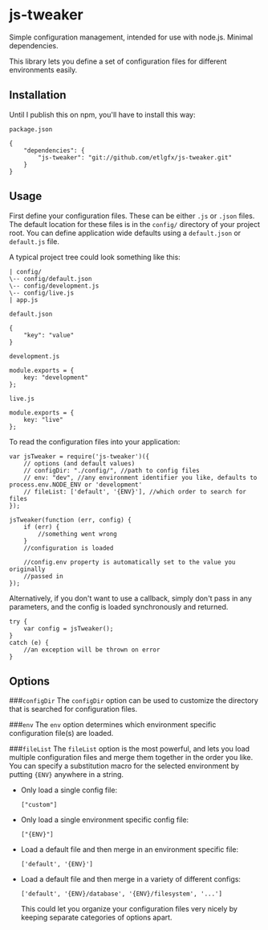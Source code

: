 # js-tweaker
Simple configuration management, intended for use with node.js. Minimal
dependencies.

This library lets you define a set of configuration files for different
environments easily.

## Installation
Until I publish this on npm, you'll have to install this way:

`package.json`

    {
        "dependencies": {
            "js-tweaker": "git://github.com/etlgfx/js-tweaker.git"
        }
    }

## Usage
First define your configuration files. These can be either `.js` or `.json`
files. The default location for these files is in the `config/` directory of
your project root. You can define application wide defaults using a `default.json` or
`default.js` file.

A typical project tree could look something like this:

    | config/
    \-- config/default.json
    \-- config/development.js
    \-- config/live.js
    | app.js

`default.json`

    {
        "key": "value"
    }

`development.js`

    module.exports = {
        key: "development"
    };

`live.js`

    module.exports = {
        key: "live"
    };

To read the configuration files into your application:

	var jsTweaker = require('js-tweaker')({
        // options (and default values)
        // configDir: "./config/", //path to config files
        // env: "dev", //any environment identifier you like, defaults to process.env.NODE_ENV or 'development'
        // fileList: ['default', '{ENV}'], //which order to search for files
    });

    jsTweaker(function (err, config) {
        if (err) {
            //something went wrong
        }
        //configuration is loaded

        //config.env property is automatically set to the value you originally
        //passed in
    });

Alternatively, if you don't want to use a callback, simply don't pass in any
parameters, and the config is loaded synchronously and returned.

    try {
        var config = jsTweaker();
    }
    catch (e) {
        //an exception will be thrown on error
    }

## Options

###`configDir`
The `configDir` option can be used to customize the directory that is searched
for configuration files.

###`env`
The `env` option determines which environment specific configuration file(s) are
loaded.

###`fileList`
The `fileList` option is the most powerful, and lets you load multiple
configuration files and merge them together in the order you like. You can
specify a substitution macro for the selected environment by putting `{ENV}`
anywhere in a string.

* Only load a single config file:

      ["custom"]

* Only load a single environment specific config file:

      ["{ENV}"]

* Load a default file and then merge in an environment specific file:

      ['default', '{ENV}']

* Load a default file and then merge in a variety of different configs:

      ['default', '{ENV}/database', '{ENV}/filesystem', '...']

  This could let you organize your configuration files very nicely by keeping
  separate categories of options apart.
